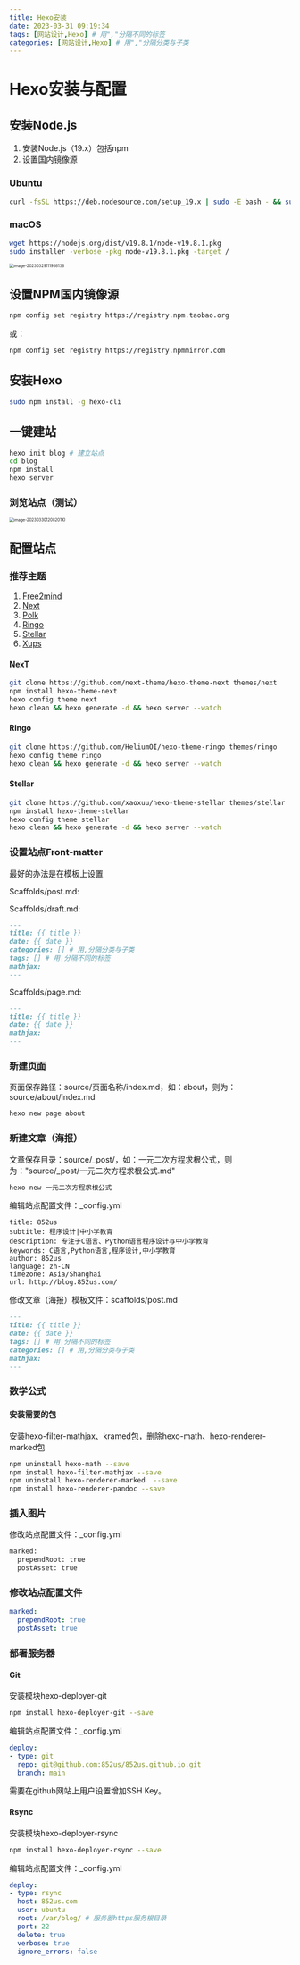 ```yaml
---
title: Hexo安装
date: 2023-03-31 09:19:34
tags: [网站设计,Hexo] # 用","分隔不同的标签
categories: [网站设计,Hexo] # 用","分隔分类与子类
---
```

# Hexo安装与配置

## 安装Node.js

1. 安装Node.js（19.x）包括npm
2. 设置国内镜像源

### Ubuntu

```bash
curl -fsSL https://deb.nodesource.com/setup_19.x | sudo -E bash - && sudo apt-get install -y nodejs
```

### macOS

```bash
wget https://nodejs.org/dist/v19.8.1/node-v19.8.1.pkg
sudo installer -verbose -pkg node-v19.8.1.pkg -target /
```

<img src="image-20230329111958138.png" alt="image-20230329111958138" style="zoom:50%;" />

## 设置NPM国内镜像源

```bash
npm config set registry https://registry.npm.taobao.org 
```

或：

```bash
npm config set registry https://registry.npmmirror.com
```

## 安装Hexo

```bash
sudo npm install -g hexo-cli
```



## 一键建站

```bash
hexo init blog # 建立站点
cd blog
npm install
hexo server
```

### 浏览站点（测试）

<img src="image-20230330120820110.png" alt="image-20230330120820110" style="zoom:50%;" />

## 配置站点

### 推荐主题

1. [Free2mind](https://github.com/rudy-yuan/free2mind)
2. [Next](https://github.com/next-theme/hexo-theme-next)
3. [Polk](https://github.com/chunqiuyiyu/hexo-theme-polk)
4. [Ringo](https://github.com/HeliumOI/hexo-theme-ringo)
5. [Stellar](https://github.com/xaoxuu/hexo-theme-stellar)
6. [Xups](https://github.com/jangdelong/hexo-theme-xups)

#### NexT

```bash
git clone https://github.com/next-theme/hexo-theme-next themes/next
npm install hexo-theme-next
hexo config theme next
hexo clean && hexo generate -d && hexo server --watch
```

#### Ringo

```bash
git clone https://github.com/HeliumOI/hexo-theme-ringo themes/ringo
hexo config theme ringo
hexo clean && hexo generate -d && hexo server --watch
```

#### Stellar

```bash
git clone https://github.com/xaoxuu/hexo-theme-stellar themes/stellar
npm install hexo-theme-stellar
hexo config theme stellar
hexo clean && hexo generate -d && hexo server --watch
```

### 设置站点Front-matter

最好的办法是在模板上设置

Scaffolds/post.md:

Scaffolds/draft.md:

```markdown
---
title: {{ title }}
date: {{ date }}
categories: [] # 用,分隔分类与子类
tags: [] # 用|分隔不同的标签
mathjax: 
---
```

Scaffolds/page.md:

```markdown
---
title: {{ title }}
date: {{ date }}
mathjax:
---
```

### 新建页面

页面保存路径：source/页面名称/index.md，如：about，则为：source/about/index.md

```bash
hexo new page about
```

### 新建文章（海报）

文章保存目录：source/\_post/，如：一元二次方程求根公式，则为："source/\_post/一元二次方程求根公式.md"

```bash
hexo new 一元二次方程求根公式
```

编辑站点配置文件：_config.yml

```
title: 852us
subtitle: 程序设计|中小学教育
description: 专注于C语言、Python语言程序设计与中小学教育
keywords: C语言,Python语言,程序设计,中小学教育
author: 852us
language: zh-CN
timezone: Asia/Shanghai
url: http://blog.852us.com/
```

修改文章（海报）模板文件：scaffolds/post.md

```md
---
title: {{ title }}
date: {{ date }}
tags: [] # 用|分隔不同的标签
categories: [] # 用,分隔分类与子类
mathjax: 
---
```

### 数学公式

#### 安装需要的包

安装hexo-filter-mathjax、kramed包，删除hexo-math、hexo-renderer-marked包

```bash
npm uninstall hexo-math --save
npm install hexo-filter-mathjax --save
npm uninstall hexo-renderer-marked  --save
npm install hexo-renderer-pandoc --save
```

### 插入图片

修改站点配置文件：_config.yml

```bash
marked:
  prependRoot: true
  postAsset: true
```

### 修改站点配置文件

```yaml
marked:
  prependRoot: true
  postAsset: true
```

### 部署服务器

#### Git

安装模块hexo-deployer-git

```bash
npm install hexo-deployer-git --save
```

编辑站点配置文件：_config.yml

```yaml
deploy:
- type: git
  repo: git@github.com:852us/852us.github.io.git
  branch: main
```

需要在github网站上用户设置增加SSH Key。

#### Rsync

安装模块hexo-deployer-rsync

```bash
npm install hexo-deployer-rsync --save
```

编辑站点配置文件：_config.yml

```yaml
deploy:
- type: rsync
  host: 852us.com
  user: ubuntu
  root: /var/blog/ # 服务器https服务根目录
  port: 22
  delete: true
  verbose: true
  ignore_errors: false
```


